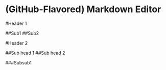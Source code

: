 # (GitHub-Flavored) Markdown Editor

#Header 1

##Sub1
##Sub2

#Header 2

##Sub head 1
##Sub head 2

###Subsub1